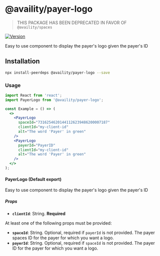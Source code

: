 # @availity/payer-logo

> THIS PACKAGE HAS BEEN DEPRECATED IN FAVOR OF `@availity/spaces`

[![Version](https://img.shields.io/npm/v/@availity/payer-logo.svg?style=for-the-badge)](https://www.npmjs.com/package/@availity/payer-logo)

Easy to use component to display the payer&#x27;s logo given the payer&#x27;s ID

## Installation

```bash
npx install-peerdeps @availity/payer-logo --save
```

### Usage

```jsx
import React from 'react';
import PayerLogo from '@availity/payer-logo';

const Example = () => (
  <>
    <PayerLogo
      spaceId="73162546201441126239486200007187"
      clientId="my-client-id"
      alt="The word 'Payer' in green"
    />
    <PayerLogo
      payerId="PayerID"
      clientId="my-client-id"
      alt="The word 'Payer' in green"
    />
  </>
);
```

#### PayerLogo (Default export)

Easy to use component to display the payer&#x27;s logo given the payer&#x27;s ID

##### Props

- **`clientId`**: String. **Required**

At least one of the following props must be provided:

- **`spaceId`**: String. Optional, required if `payerId` is not provided. The payer spaces ID for the payer for which you want a logo.
- **`payerId`**: String. Optional, required if `spaceId` is not provided. The payer ID for the payer for which you want a logo.
